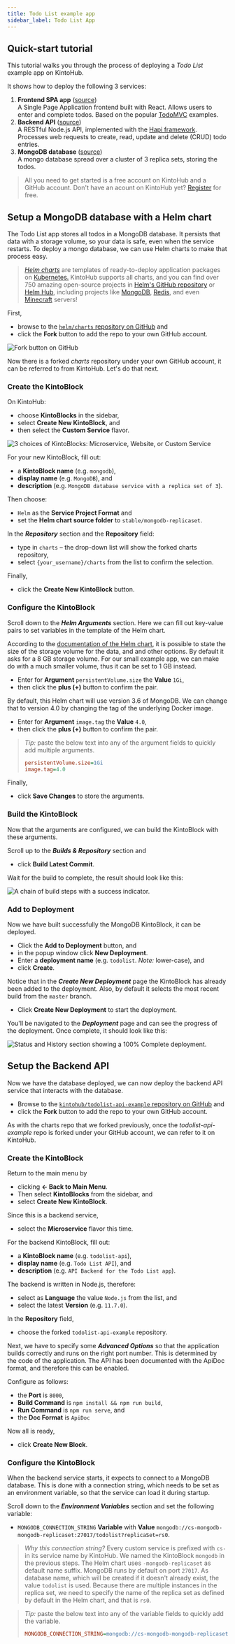 ```yaml
---
title: Todo List example app
sidebar_label: Todo List App
---
```


## Quick-start tutorial

This tutorial walks you through the process of deploying a _Todo List_ example app on KintoHub.

It shows how to deploy the following 3 services:

 1. __Frontend SPA app__ ([source](https://github.com/kintohub/todolist-spa-example))  
    A Single Page Application frontend built with React. Allows users to enter and complete todos. Based on the popular [TodoMVC](http://todomvc.com) examples.
 2. __Backend API__ ([source](https://github.com/kintohub/todolist-api-example))  
    A RESTful Node.js API, implemented with the [Hapi framework](https://hapijs.com). Processes web requests to create, read, update and delete (CRUD) todo entries.
 3. __MongoDB database__ ([source](https://github.com/helm/charts/tree/master/stable/mongodb-replicaset))  
    A mongo database spread over a cluster of 3 replica sets, storing the todos.

> All you need to get started is a free account on KintoHub and a GitHub account. Don't have an acount on KintoHub yet? [Register](https://app.kintohub.com/sign-up) for free.

## Setup a MongoDB database with a Helm chart

The Todo List app stores all todos in a MongoDB database. It persists that data with a storage volume, so your data is safe, even when the service restarts. To deploy a mongo database, we can use Helm charts to make that process easy.

> [_Helm charts_](https://helm.sh/) are templates of ready-to-deploy application packages on [Kubernetes.](https://kubernetes.io) KintoHub supports all charts, and you can find over 750 amazing open-source projects in [Helm's GitHub repository](https://github.com/helm/charts/) or [Helm Hub](https://hub.helm.sh/), including projects like [MongoDB](https://github.com/helm/charts/tree/master/stable/mongodb-replicaset), [Redis](https://hub.helm.sh/charts/stable/redis), and even [Minecraft](https://hub.helm.sh/charts/stable/minecraft) servers!

First,
 - browse to the [`helm/charts` repository on GitHub](https://github.com/helm/charts/) and
 - click the __Fork__ button to add the repo to your own GitHub account.

![Fork button on GitHub](https://github-images.s3.amazonaws.com/help/bootcamp/Bootcamp-Fork.png)

Now there is a forked _charts_ repository under your own GitHub account, it can be referred to from KintoHub. Let's do that next.

### Create the KintoBlock

On KintoHub:
 - choose __KintoBlocks__ in the sidebar,
 - select __Create New KintoBlock__, and
 - then select the __Custom Service__ flavor.

![3 choices of KintoBlocks: Microservice, Website, or Custom Service](assets/examples/todo-list/kintoblock-select-flavor.png)

For your new KintoBlock, fill out:
 - a __KintoBlock name__ (e.g. `mongodb`),
 - __display name__ (e.g. `MongoDB`), and
 - __description__ (e.g. `MongoDB database service with a replica set of 3`).

Then choose:
 - `Helm` as the __Service Project Format__ and
 - set the __Helm chart source folder__ to `stable/mongodb-replicaset`.

In the *__Repository__* section and the __Repository__ field:
 - type in `charts` – the drop-down list will show the forked charts repository,
 - select `{your_username}/charts` from the list to confirm the selection.

Finally,
 - click the __Create New KintoBlock__ button.

### Configure the KintoBlock

Scroll down to the *__Helm Arguments__* section. Here we can fill out key-value pairs to set variables in the template of the Helm chart.

According to the [documentation of the Helm chart](https://github.com/helm/charts/tree/master/stable/mongodb-replicaset), it is possible to state the size of the storage volume for the data, and and other options. By default it asks for a 8 GB storage volume. For our small example app, we can make do with a much smaller volume, thus it can be set to 1 GB instead.

 - Enter for __Argument__ `persistentVolume.size` the __Value__ `1Gi`,
 - then click the __plus (+)__ button to confirm the pair. 

By default, this Helm chart will use version 3.6 of MongoDB. We can change that to version 4.0 by changing the tag of the underlying Docker image.

 - Enter for __Argument__ `image.tag` the __Value__ `4.0`,
 - then click the __plus (+)__ button to confirm the pair. 


> _Tip:_ paste the below text into any of the argument fields to quickly add multiple arguments.
>
> ```ini
> persistentVolume.size=1Gi
> image.tag=4.0
> ```

Finally,
 - click __Save Changes__ to store the arguments.

### Build the KintoBlock

Now that the arguments are configured, we can build the KintoBlock with these arguments.

Scroll up to the *__Builds & Repository__* section and
 - click __Build Latest Commit__.

Wait for the build to complete, the result should look like this:

![A chain of build steps with a success indicator.](assets/examples/todo-list/kintoblock-helm-chart-built.png)

### Add to Deployment

Now we have built successfully the MongoDB KintoBlock, it can be deployed.

 - Click the __Add to Deployment__ button, and
 - in the popup window click __New Deployment__.
 - Enter a __deployment name__ (e.g. `todolist`. _Note:_ lower-case), and
 - click __Create__.

Notice that in the *__Create New Deployment__* page the KintoBlock has already been added to the deployment. Also, by default it selects the most recent build from the `master` branch.

- Click __Create New Deployment__ to start the deployment.

You'll be navigated to the *__Deployment__* page and can see the progress of the deployment. Once complete, it should look like this:

![Status and History section showing a 100% Complete deployment.](assets/examples/todo-list/deployment-successful.png)

## Setup the Backend API

Now we have the database deployed, we can now deploy the backend API service that interacts with the database.

 - Browse to the [`kintohub/todolist-api-example` repository on GitHub](https://github.com/kintohub/todolist-api-example) and
 - click the __Fork__ button to add the repo to your own GitHub account.

As with the charts repo that we forked previously, once the _todolist-api-example_ repo is forked under your GitHub account, we can refer to it on KintoHub.

### Create the KintoBlock

Return to the main menu by
 - clicking __← Back to Main Menu__.
 - Then select __KintoBlocks__ from the sidebar, and
 - select __Create New KintoBlock__.

Since this is a backend service,
 - select the __Microservice__ flavor this time.

For the backend KintoBlock, fill out:
 - a __KintoBlock name__ (e.g. `todolist-api`),
 - __display name__ (e.g. `Todo List API`), and
 - __description__ (e.g. `API Backend for the Todo List app`).

The backend is written in Node.js, therefore:
 - select as __Language__ the value `Node.js` from the list, and
 - select the latest __Version__ (e.g. `11.7.0`).

In the __Repository__ field,
 - choose the forked `todolist-api-example` repository.

Next, we have to specify some *__Advanced Options__* so that the application builds correctly and runs on the right port number. This is determined by the code of the application. The API has been documented with the ApiDoc format, and therefore this can be enabled.

Configure as follows:
 - the __Port__ is `8000`,
 - __Build Command__ is `npm install && npm run build`,
 - __Run Command__ is `npm run serve`, and
 - the __Doc Format__ is `ApiDoc`

Now all is ready,
 - click __Create New Block__.

### Configure the KintoBlock

When the backend service starts, it expects to connect to a MongoDB database. This is done with a connection string, which needs to be set as an environment variable, so that the service can load it during startup.

Scroll down to the *__Environment Variables__* section and set the following variable:

 - `MONGODB_CONNECTION_STRING` __Variable__ with __Value__ `mongodb://cs-mongodb-mongodb-replicaset:27017/todolist?replicaSet=rs0`.

> _Why this connection string?_ Every custom service is prefixed with `cs-` in its service name by KintoHub. We named the KintoBlock `mongodb` in the previous steps. The Helm chart uses `-mongodb-replicaset` as default name suffix. MongoDB runs by default on port `27017`. As database name, which will be created if it doesn't already exist, the value `todolist` is used. Because there are multiple instances in the replica set, we need to specify the name of the replica set as defined by default in the Helm chart, and that is `rs0`.

> _Tip:_ paste the below text into any of the variable fields to quickly add the variable.
> ```ini
> MONGODB_CONNECTION_STRING=mongodb://cs-mongodb-mongodb-replicaset:27017/todolist?replicaSet=rs0
> ```

